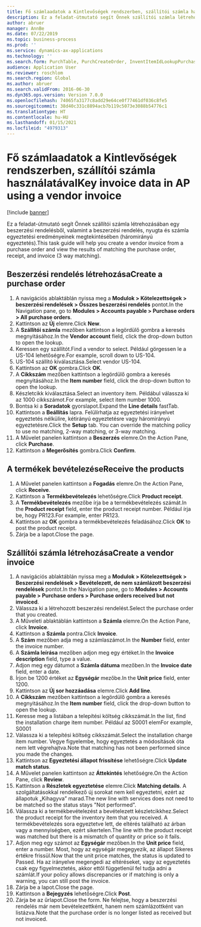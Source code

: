 ```yaml
---
title: Fő számlaadatok a Kintlevőségek rendszerben, szállítói számla használatával
description: Ez a feladat-útmutató segít Önnek szállítói számla létrehozásában egy beszerzési rendelésből, valamint a beszerzési rendelés, nyugta és számla egyeztetési eredményeinek megtekintésében (háromirányú egyeztetés).
author: abruer
manager: AnnBe
ms.date: 07/22/2019
ms.topic: business-process
ms.prod: ''
ms.service: dynamics-ax-applications
ms.technology: ''
ms.search.form: PurchTable, PurchCreateOrder, InventItemIdLookupPurchase, PurchEditLines, VendEditInvoice, InventItemIdLookupSimple, VendInvoiceMatchingDetails
audience: Application User
ms.reviewer: roschlom
ms.search.region: Global
ms.author: abruer
ms.search.validFrom: 2016-06-30
ms.dyn365.ops.version: Version 7.0.0
ms.openlocfilehash: 74065fa3177c8add29e64ce0f77461df036c8fe5
ms.sourcegitcommit: 38d40c331c8894acb7b119c5073e3088b54776c1
ms.translationtype: HT
ms.contentlocale: hu-HU
ms.lasthandoff: 01/15/2021
ms.locfileid: "4979313"
---
```

# <a name="key-invoice-data-in-ap-using-a-vendor-invoice"></a><span data-ttu-id="a925b-103">Fő számlaadatok a Kintlevőségek rendszerben, szállítói számla használatával</span><span class="sxs-lookup"><span data-stu-id="a925b-103">Key invoice data in AP using a vendor invoice</span></span>

[!include [banner](../../includes/banner.md)]

<span data-ttu-id="a925b-104">Ez a feladat-útmutató segít Önnek szállítói számla létrehozásában egy beszerzési rendelésből, valamint a beszerzési rendelés, nyugta és számla egyeztetési eredményeinek megtekintésében (háromirányú egyeztetés).</span><span class="sxs-lookup"><span data-stu-id="a925b-104">This task guide will help you create a vendor invoice from a purchase order and view the results of matching the purchase order, receipt, and invoice (3 way matching).</span></span>


## <a name="create-a-purchase-order"></a><span data-ttu-id="a925b-105">Beszerzési rendelés létrehozása</span><span class="sxs-lookup"><span data-stu-id="a925b-105">Create a purchase order</span></span>
1. <span data-ttu-id="a925b-106">A navigációs ablaktáblán nyissa meg a **Modulok > Kötelezettségek > beszerzési rendelések > Összes beszerzési rendelés** pontot.</span><span class="sxs-lookup"><span data-stu-id="a925b-106">In the Navigation pane, go to **Modules > Accounts payable > Purchase orders > All purchase orders**.</span></span>
2. <span data-ttu-id="a925b-107">Kattintson az **Új** elemre.</span><span class="sxs-lookup"><span data-stu-id="a925b-107">Click **New**.</span></span>
3. <span data-ttu-id="a925b-108">A **Szállítói számla** mezőben kattintson a legördülő gombra a keresés megnyitásához.</span><span class="sxs-lookup"><span data-stu-id="a925b-108">In the **Vendor account** field, click the drop-down button to open the lookup.</span></span>
4. <span data-ttu-id="a925b-109">Keressen egy szállítót.</span><span class="sxs-lookup"><span data-stu-id="a925b-109">Find a vendor to select.</span></span> <span data-ttu-id="a925b-110">Például görgessen le a US-104 lehetőségre.</span><span class="sxs-lookup"><span data-stu-id="a925b-110">For example, scroll down to US-104.</span></span>
5. <span data-ttu-id="a925b-111">US-104 szállító kiválasztása.</span><span class="sxs-lookup"><span data-stu-id="a925b-111">Select vendor US-104.</span></span>
6. <span data-ttu-id="a925b-112">Kattintson az **OK** gombra.</span><span class="sxs-lookup"><span data-stu-id="a925b-112">Click **OK**.</span></span>
7. <span data-ttu-id="a925b-113">A **Cikkszám** mezőben kattintson a legördülő gombra a keresés megnyitásához.</span><span class="sxs-lookup"><span data-stu-id="a925b-113">In the **Item number** field, click the drop-down button to open the lookup.</span></span>
8. <span data-ttu-id="a925b-114">Készletcikk kiválasztása.</span><span class="sxs-lookup"><span data-stu-id="a925b-114">Select an inventory item.</span></span> <span data-ttu-id="a925b-115">Példábul válassza ki az 1000 cikkszámot.</span><span class="sxs-lookup"><span data-stu-id="a925b-115">For example, select item number 1000.</span></span>
9. <span data-ttu-id="a925b-116">Bontsa ki a **Soradatok** gyorslapot.</span><span class="sxs-lookup"><span data-stu-id="a925b-116">Expand the **Line details** fastTab.</span></span>
10. <span data-ttu-id="a925b-117">Kattintson a **Beállítás** lapra. Felülírhatja az egyeztetési irányelvet egyeztetés nélkülire, kétirányú egyeztetésre vagy háromirányú egyeztetésre.</span><span class="sxs-lookup"><span data-stu-id="a925b-117">Click the **Setup** tab. You can override the matching policy to use no matching, 2-way matching, or 3-way matching.</span></span>  
11. <span data-ttu-id="a925b-118">A Művelet panelen kattintson a **Beszerzés** elemre.</span><span class="sxs-lookup"><span data-stu-id="a925b-118">On the Action Pane, click **Purchase**.</span></span>
12. <span data-ttu-id="a925b-119">Kattintson a **Megerősítés** gombra.</span><span class="sxs-lookup"><span data-stu-id="a925b-119">Click **Confirm**.</span></span>

## <a name="receive-the-products"></a><span data-ttu-id="a925b-120">A termékek bevételezése</span><span class="sxs-lookup"><span data-stu-id="a925b-120">Receive the products</span></span>
1. <span data-ttu-id="a925b-121">A Művelet panelen kattintson a **Fogadás** elemre.</span><span class="sxs-lookup"><span data-stu-id="a925b-121">On the Action Pane, click **Receive**.</span></span>
2. <span data-ttu-id="a925b-122">Kattintson a **Termékbevételezés** lehetőségre.</span><span class="sxs-lookup"><span data-stu-id="a925b-122">Click **Product receipt**.</span></span>
3. <span data-ttu-id="a925b-123">A **Termékbevételezés** mezőbe írja be a termékbevételezés számát.</span><span class="sxs-lookup"><span data-stu-id="a925b-123">In the **Product receipt** field, enter the product receipt number.</span></span> <span data-ttu-id="a925b-124">Például írja be, hogy PR123.</span><span class="sxs-lookup"><span data-stu-id="a925b-124">For example, enter PR123.</span></span>
4. <span data-ttu-id="a925b-125">Kattintson az **OK** gombra a termékbevételezés feladásához.</span><span class="sxs-lookup"><span data-stu-id="a925b-125">Click **OK** to post the product receipt.</span></span>
5. <span data-ttu-id="a925b-126">Zárja be a lapot.</span><span class="sxs-lookup"><span data-stu-id="a925b-126">Close the page.</span></span>

## <a name="create-a-vendor-invoice"></a><span data-ttu-id="a925b-127">Szállítói számla létrehozása</span><span class="sxs-lookup"><span data-stu-id="a925b-127">Create a vendor invoice</span></span>
1. <span data-ttu-id="a925b-128">A navigációs ablaktáblán nyissa meg a **Modulok > Kötelezettségek > Beszerzési rendelések > Bevételezett, de nem számlázott beszerzési rendelések** pontot.</span><span class="sxs-lookup"><span data-stu-id="a925b-128">In the Navigation pane, go to **Modules > Accounts payable > Purchase orders > Purchase orders received but not invoiced**.</span></span>
2. <span data-ttu-id="a925b-129">Válassza ki a létrehozott beszerzési rendelést.</span><span class="sxs-lookup"><span data-stu-id="a925b-129">Select the purchase order that you created.</span></span>
3. <span data-ttu-id="a925b-130">A Műveleti ablaktáblán kattintson a **Számla** elemre.</span><span class="sxs-lookup"><span data-stu-id="a925b-130">On the Action Pane, click **Invoice**.</span></span>
4. <span data-ttu-id="a925b-131">Kattintson a **Számla** pontra.</span><span class="sxs-lookup"><span data-stu-id="a925b-131">Click **Invoice**.</span></span>
5. <span data-ttu-id="a925b-132">A **Szám** mezőben adja meg a számlaszámot.</span><span class="sxs-lookup"><span data-stu-id="a925b-132">In the **Number** field, enter the invoice number.</span></span>
6. <span data-ttu-id="a925b-133">A **Számla leírása** mezőben adjon meg egy értéket.</span><span class="sxs-lookup"><span data-stu-id="a925b-133">In the **Invoice description** field, type a value.</span></span>
7. <span data-ttu-id="a925b-134">Adjon meg egy dátumot a **Számla dátuma** mezőben.</span><span class="sxs-lookup"><span data-stu-id="a925b-134">In the **Invoice date** field, enter a date.</span></span>
8. <span data-ttu-id="a925b-135">Írjon be 1200 értéket az **Egységár** mezőbe.</span><span class="sxs-lookup"><span data-stu-id="a925b-135">In the **Unit price** field, enter 1200.</span></span>
9. <span data-ttu-id="a925b-136">Kattintson az **Új sor hozzáadása** elemre.</span><span class="sxs-lookup"><span data-stu-id="a925b-136">Click **Add line**.</span></span>
10. <span data-ttu-id="a925b-137">A **Cikkszám** mezőben kattintson a legördülő gombra a keresés megnyitásához.</span><span class="sxs-lookup"><span data-stu-id="a925b-137">In the **Item number** field, click the drop-down button to open the lookup.</span></span>
11. <span data-ttu-id="a925b-138">Keresse meg a listában a telepítési költség cikkszámát.</span><span class="sxs-lookup"><span data-stu-id="a925b-138">In the list, find the installation charge item number.</span></span> <span data-ttu-id="a925b-139">Például az S0001 elem</span><span class="sxs-lookup"><span data-stu-id="a925b-139">For example, S0001</span></span>
12. <span data-ttu-id="a925b-140">Válassza ki a telepítési költség cikkszámát.</span><span class="sxs-lookup"><span data-stu-id="a925b-140">Select the installation charge item number.</span></span> <span data-ttu-id="a925b-141">Vegye figyelembe, hogy egyeztetés a módosítások óta nem lett végrehajtva.</span><span class="sxs-lookup"><span data-stu-id="a925b-141">Note that matching has not been performed since you made the changes.</span></span>  
13. <span data-ttu-id="a925b-142">Kattintson az **Egyeztetési állapot frissítése** lehetőségre.</span><span class="sxs-lookup"><span data-stu-id="a925b-142">Click **Update match status**.</span></span>
14. <span data-ttu-id="a925b-143">A Művelet panelen kattintson az **Áttekintés** lehetőségre.</span><span class="sxs-lookup"><span data-stu-id="a925b-143">On the Action Pane, click **Review**.</span></span>
15. <span data-ttu-id="a925b-144">Kattintson a **Részletek egyeztetése** elemre.</span><span class="sxs-lookup"><span data-stu-id="a925b-144">Click **Matching details**.</span></span> <span data-ttu-id="a925b-145">A szolgáltatásokkal rendelkező új sorokat nem kell egyeztetni, ezért az állapotuk „Kihagyva” marad.</span><span class="sxs-lookup"><span data-stu-id="a925b-145">The new line with services does not need to be matched so the status stays "Not performed".</span></span>  
16. <span data-ttu-id="a925b-146">Válassza ki a termékbevételezést a bevételezett készletcikkhez.</span><span class="sxs-lookup"><span data-stu-id="a925b-146">Select the product receipt for the inventory item that you received.</span></span> <span data-ttu-id="a925b-147">A termékbevételezés sora egyeztetve lett, de eltérés található az árban vagy a mennyiségben, ezért sikertelen.</span><span class="sxs-lookup"><span data-stu-id="a925b-147">The line with the product receipt was matched but there is a mismatch of quantity or price so it fails.</span></span>  
17. <span data-ttu-id="a925b-148">Adjon meg egy számot az **Egységár** mezőben.</span><span class="sxs-lookup"><span data-stu-id="a925b-148">In the **Unit price** field, enter a number.</span></span> <span data-ttu-id="a925b-149">Most, hogy az egységár megegyezik, az állapot Sikeres értékre frissül.</span><span class="sxs-lookup"><span data-stu-id="a925b-149">Now that the unit price matches, the status is updated to Passed.</span></span> <span data-ttu-id="a925b-150">Ha az irányelve megengedi az eltéréseket, vagy az egyeztetés csak egy figyelmeztetés, akkor ettől függetlenül fel tudja adni a számlát.</span><span class="sxs-lookup"><span data-stu-id="a925b-150">If your policy allows discrepancies or if matching is only a warning, you can still post the invoice.</span></span>  
18. <span data-ttu-id="a925b-151">Zárja be a lapot.</span><span class="sxs-lookup"><span data-stu-id="a925b-151">Close the page.</span></span>
19. <span data-ttu-id="a925b-152">Kattintson a **Bejegyzés** lehetőségre.</span><span class="sxs-lookup"><span data-stu-id="a925b-152">Click **Post**.</span></span>
20. <span data-ttu-id="a925b-153">Zárja be az űrlapot.</span><span class="sxs-lookup"><span data-stu-id="a925b-153">Close the form.</span></span> <span data-ttu-id="a925b-154">Ne felejtse, hogy a beszerzési rendelés már nem bevételezettként, hanem nem számlázottként van listázva.</span><span class="sxs-lookup"><span data-stu-id="a925b-154">Note that the purchase order is no longer listed as received but not invoiced.</span></span>  

